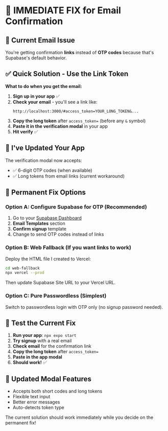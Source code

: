 # 🔧 IMMEDIATE FIX for Email Confirmation

## 📧 **Current Email Issue**
You're getting confirmation **links** instead of **OTP codes** because that's Supabase's default behavior.

## ✅ **Quick Solution - Use the Link Token**

**What to do when you get the email:**

1. **Sign up in your app** ✅
2. **Check your email** - you'll see a link like:
   ```
   http://localhost:3000/#access_token=YOUR_LONG_TOKEN&...
   ```
3. **Copy the long token** after `access_token=` (before any `&` symbol)
4. **Paste it in the verification modal** in your app
5. **Hit verify** ✅

## 🔧 **I've Updated Your App**

The verification modal now accepts:
- ✅ 6-digit OTP codes (when available)  
- ✅ Long tokens from email links (current workaround)

## 🎯 **Permanent Fix Options**

### **Option A: Configure Supabase for OTP (Recommended)**
1. Go to your [Supabase Dashboard](https://supabase.com/dashboard/project/gzjgziopokzsaxlnnlzz/settings/auth)
2. **Email Templates** section
3. **Confirm signup** template
4. Change to send OTP codes instead of links

### **Option B: Web Fallback (If you want links to work)**
Deploy the HTML file I created to Vercel:
```bash
cd web-fallback
npx vercel --prod
```
Then update Supabase Site URL to your Vercel URL.

### **Option C: Pure Passwordless (Simplest)**
Switch to passwordless login with OTP only (no signup password needed).

## 🧪 **Test the Current Fix**

1. **Run your app**: `npx expo start`
2. **Try signup** with a real email
3. **Check email** for the confirmation link
4. **Copy the long token** after `access_token=`
5. **Paste in the app modal**
6. **Should work!** ✅

## 📱 **Updated Modal Features**

- Accepts both short codes and long tokens
- Flexible text input 
- Better error messages
- Auto-detects token type

The current solution should work immediately while you decide on the permanent fix!
